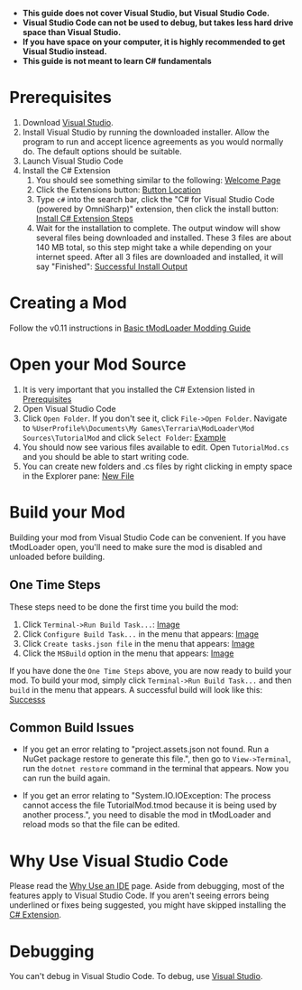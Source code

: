 - **This guide does not cover Visual Studio, but Visual Studio Code.**
- **Visual Studio Code can not be used to debug, but takes less hard drive space than Visual Studio.**
- **If you have space on your computer, it is highly recommended to get Visual Studio instead.**
- **This guide is not meant to learn C# fundamentals**

# Prerequisites
1. Download [Visual Studio](https://code.visualstudio.com/). 
1. Install Visual Studio by running the downloaded installer. Allow the program to run and accept licence agreements as you would normally do. The default options should be suitable.
1. Launch Visual Studio Code
1. Install the C# Extension
    1. You should see something similar to the following: [Welcome Page](https://i.imgur.com/YwNh3x6.png)
    1. Click the Extensions button: [Button Location](https://i.imgur.com/fqMhVKd.png)
    1. Type `c#` into the search bar, click the "C# for Visual Studio Code (powered by OmniSharp)" extension, then click the install button: [Install C# Extension Steps](https://i.imgur.com/tysRolo.png)
    1. Wait for the installation to complete. The output window will show several files being downloaded and installed. These 3 files are about 140 MB total, so this step might take a while depending on your internet speed. After all 3 files are downloaded and installed, it will say "Finished": [Successful Install Output](https://i.imgur.com/qcDMLVe.png) 

# Creating a Mod
Follow the v0.11 instructions in [Basic tModLoader Modding Guide](Basic-tModLoader-Modding-Guide)

# Open your Mod Source
1. It is very important that you installed the C# Extension listed in [Prerequisites](#prerequisites)
1. Open Visual Studio Code
1. Click `Open Folder`. If you don't see it, click `File->Open Folder`. Navigate to `%UserProfile%\Documents\My Games\Terraria\ModLoader\Mod Sources\TutorialMod` and click `Select Folder`: [Example](https://i.imgur.com/lCaN4aP.png)
1. You should now see various files available to edit. Open `TutorialMod.cs` and you should be able to start writing code.
1. You can create new folders and .cs files by right clicking in empty space in the Explorer pane: [New File](https://i.imgur.com/B6fh4JD.png)

# Build your Mod
Building your mod from Visual Studio Code can be convenient. If you have tModLoader open, you'll need to make sure the mod is disabled and unloaded before building.

## One Time Steps
These steps need to be done the first time you build the mod:
1. Click `Terminal->Run Build Task...`: [Image](https://i.imgur.com/J2AMh2x.png)
1. Click `Configure Build Task...` in the menu that appears: [Image](https://i.imgur.com/hsWTsUJ.png)
1. Click `Create tasks.json file` in the menu that appears: [Image](https://i.imgur.com/JHqC4PE.png)
1. Click the `MSBuild` option in the menu that appears: [Image](https://i.imgur.com/qg4chlH.png)

If you have done the `One Time Steps` above, you are now ready to build your mod. To build your mod, simply click `Terminal->Run Build Task...` and then `build` in the menu that appears. A successful build will look like this: [Successs](https://i.imgur.com/FjolklJ.png)

## Common Build Issues
* If you get an error relating to "project.assets.json not found. Run a NuGet package restore to generate this file.", then go to `View->Terminal`, run the `dotnet restore` command in the terminal that appears. Now you can run the build again.  

* If you get an error relating to "System.IO.IOException: The process cannot access the file TutorialMod.tmod because it is being used by another process.", you need to disable the mod in tModLoader and reload mods so that the file can be edited.

# Why Use Visual Studio Code
Please read the [Why Use an IDE](Why-Use-an-IDE) page. Aside from debugging, most of the features apply to Visual Studio Code. If you aren't seeing errors being underlined or fixes being suggested,  you might have skipped installing the [C# Extension](#prerequisites).

# Debugging
You can't debug in Visual Studio Code. To debug, use [Visual Studio](Developing-with-Visual-Studio).